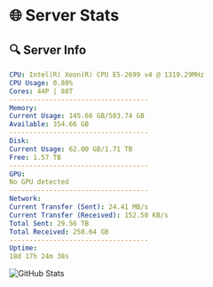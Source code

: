 # 🌐 Server Stats
## 🔍 Server Info
```yaml
CPU: Intel(R) Xeon(R) CPU E5-2699 v4 @ 1319.29MHz
CPU Usage: 0.80%
Cores: 44P | 88T
-----------------------------------
Memory:
Current Usage: 145.66 GB/503.74 GB
Available: 354.66 GB
-----------------------------------
Disk:
Current Usage: 62.00 GB/1.71 TB
Free: 1.57 TB
-----------------------------------
GPU:
No GPU detected
-----------------------------------
Network:
Current Transfer (Sent): 24.41 MB/s
Current Transfer (Received): 152.50 KB/s
Total Sent: 29.56 TB
Total Received: 258.64 GB
-----------------------------------
Uptime:
18d 17h 24m 38s
```
![GitHub Stats](https://img.shields.io/badge/Updated-2025-03-26_14:47:27-blue)